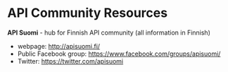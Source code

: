 # API Community Resources

**API Suomi** - hub for Finnish API community (all information in Finnish)

*   webpage: [](http://apisuomi.fi/)http://apisuomi.fi/
*   Public Facebook group: [](https://www.facebook.com/groups/apisuomi/)https://www.facebook.com/groups/apisuomi/
*   Twitter: [](https://twitter.com/apisuomi)https://twitter.com/apisuomi